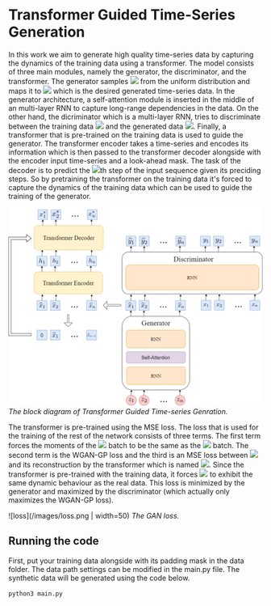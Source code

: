 # Transformer Guided Time-Series Generation

In this work we aim to generate high quality time-series data by capturing the dynamics of the training data using a transformer. The model consists of three main modules, namely the generator, the discriminator, and the transformer. The generator samples 
<img src="https://latex.codecogs.com/gif.latex?z" /> 
from the uniform distribution and maps it to 
<img src="https://latex.codecogs.com/gif.latex?\hat{x}" /> which is the desired generated time-series data.
In the generator architecture, a self-attention module is inserted in the middle of an multi-layer RNN to capture long-range dependencies in the data. On the other hand, the dicriminator which is a multi-layer RNN, tries to discriminate between the training data <img src="https://latex.codecogs.com/gif.latex?x" /> and the generated data <img src="https://latex.codecogs.com/gif.latex?\hat{x}" />. Finally, a transformer that is pre-trained on the training data is used to guide the generator. The transformer encoder takes a time-series and encodes its information which is then passed to the transformer decoder alongside with the encoder input time-series and a look-ahead mask. The task of the decoder is to predict the <img src="https://latex.codecogs.com/gif.latex?i" />th step of the input sequence given its preciding steps. So by pretraining the transformer on the training data it's forced to capture the dynamics of the training data which can be used to guide the training of the generator.

![block diagram](/images/TGTG.png)
*The block diagram of Transformer Guided Time-series Genration.*

The transformer is pre-trained using the MSE loss. The loss that is used for the training of the rest of the network consists of three terms. The first term forces the moments of the <img src="https://latex.codecogs.com/gif.latex?\hat{x}" /> batch to be the same as the <img src="https://latex.codecogs.com/gif.latex?x" /> batch. The second term is the WGAN-GP loss and the third is an MSE loss between <img src="https://latex.codecogs.com/gif.latex?\hat{x}" /> and its reconstruction by the transformer which is named <img src="https://latex.codecogs.com/gif.latex?x^*" />. Since the transformer is pre-trained with the training data, it forces <img src="https://latex.codecogs.com/gif.latex?\hat{x}" /> to exhibit the same dynamic behaviour as the real data. This loss is minimized by the generator and maximized by the discriminator (which actually only maximizes the WGAN-GP loss).

![loss](/images/loss.png | width=50)
*The GAN loss.*

## Running the code

First, put your training data alongside with its padding mask in the data folder. The data path settings can be modified in the main.py file. The synthetic data will be generated using the code below.

```
python3 main.py
```


